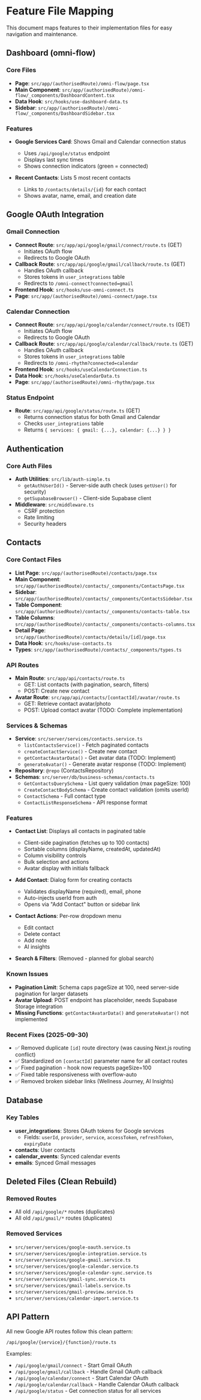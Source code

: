 # Feature File Mapping

This document maps features to their implementation files for easy navigation and maintenance.

## Dashboard (omni-flow)

### Core Files

- **Page**: `src/app/(authorisedRoute)/omni-flow/page.tsx`
- **Main Component**: `src/app/(authorisedRoute)/omni-flow/_components/DashboardContent.tsx`
- **Data Hook**: `src/hooks/use-dashboard-data.ts`
- **Sidebar**: `src/app/(authorisedRoute)/omni-flow/_components/DashboardSidebar.tsx`

### Features

- **Google Services Card**: Shows Gmail and Calendar connection status
  - Uses `/api/google/status` endpoint
  - Displays last sync times
  - Shows connection indicators (green = connected)

- **Recent Contacts**: Lists 5 most recent contacts
  - Links to `/contacts/details/{id}` for each contact
  - Shows avatar, name, email, and creation date

## Google OAuth Integration

### Gmail Connection

- **Connect Route**: `src/app/api/google/gmail/connect/route.ts` (GET)
  - Initiates OAuth flow
  - Redirects to Google OAuth
- **Callback Route**: `src/app/api/google/gmail/callback/route.ts` (GET)
  - Handles OAuth callback
  - Stores tokens in `user_integrations` table
  - Redirects to `/omni-connect?connected=gmail`
- **Frontend Hook**: `src/hooks/use-omni-connect.ts`
- **Page**: `src/app/(authorisedRoute)/omni-connect/page.tsx`

### Calendar Connection

- **Connect Route**: `src/app/api/google/calendar/connect/route.ts` (GET)
  - Initiates OAuth flow
  - Redirects to Google OAuth
- **Callback Route**: `src/app/api/google/calendar/callback/route.ts` (GET)
  - Handles OAuth callback
  - Stores tokens in `user_integrations` table
  - Redirects to `/omni-rhythm?connected=calendar`
- **Frontend Hook**: `src/hooks/useCalendarConnection.ts`
- **Data Hook**: `src/hooks/useCalendarData.ts`
- **Page**: `src/app/(authorisedRoute)/omni-rhythm/page.tsx`

### Status Endpoint

- **Route**: `src/app/api/google/status/route.ts` (GET)
  - Returns connection status for both Gmail and Calendar
  - Checks `user_integrations` table
  - Returns `{ services: { gmail: {...}, calendar: {...} } }`

## Authentication

### Core Auth Files

- **Auth Utilities**: `src/lib/auth-simple.ts`
  - `getAuthUserId()` - Server-side auth check (uses `getUser()` for security)
  - `getSupabaseBrowser()` - Client-side Supabase client
- **Middleware**: `src/middleware.ts`
  - CSRF protection
  - Rate limiting
  - Security headers

## Contacts

### Core Contact Files

- **List Page**: `src/app/(authorisedRoute)/contacts/page.tsx`
- **Main Component**: `src/app/(authorisedRoute)/contacts/_components/ContactsPage.tsx`
- **Sidebar**: `src/app/(authorisedRoute)/contacts/_components/ContactsSidebar.tsx`
- **Table Component**: `src/app/(authorisedRoute)/contacts/_components/contacts-table.tsx`
- **Table Columns**: `src/app/(authorisedRoute)/contacts/_components/contacts-columns.tsx`
- **Detail Page**: `src/app/(authorisedRoute)/contacts/details/[id]/page.tsx`
- **Data Hook**: `src/hooks/use-contacts.ts`
- **Types**: `src/app/(authorisedRoute)/contacts/_components/types.ts`

### API Routes

- **Main Route**: `src/app/api/contacts/route.ts`
  - GET: List contacts (with pagination, search, filters)
  - POST: Create new contact
- **Avatar Route**: `src/app/api/contacts/[contactId]/avatar/route.ts`
  - GET: Retrieve contact avatar/photo
  - POST: Upload contact avatar (TODO: Complete implementation)

### Services & Schemas

- **Service**: `src/server/services/contacts.service.ts`
  - `listContactsService()` - Fetch paginated contacts
  - `createContactService()` - Create new contact
  - `getContactAvatarData()` - Get avatar data (TODO: Implement)
  - `generateAvatar()` - Generate avatar response (TODO: Implement)
- **Repository**: `@repo` (ContactsRepository)
- **Schemas**: `src/server/db/business-schemas/contacts.ts`
  - `GetContactsQuerySchema` - List query validation (max pageSize: 100)
  - `CreateContactBodySchema` - Create contact validation (omits userId)
  - `ContactSchema` - Full contact type
  - `ContactListResponseSchema` - API response format

### Features

- **Contact List**: Displays all contacts in paginated table
  - Client-side pagination (fetches up to 100 contacts)
  - Sortable columns (displayName, createdAt, updatedAt)
  - Column visibility controls
  - Bulk selection and actions
  - Avatar display with initials fallback
  
- **Add Contact**: Dialog form for creating contacts
  - Validates displayName (required), email, phone
  - Auto-injects userId from auth
  - Opens via "Add Contact" button or sidebar link
  
- **Contact Actions**: Per-row dropdown menu
  - Edit contact
  - Delete contact
  - Add note
  - AI insights
  
- **Search & Filters**: (Removed - planned for global search)

### Known Issues

- **Pagination Limit**: Schema caps pageSize at 100, need server-side pagination for larger datasets
- **Avatar Upload**: POST endpoint has placeholder, needs Supabase Storage integration
- **Missing Functions**: `getContactAvatarData()` and `generateAvatar()` not implemented

### Recent Fixes (2025-09-30)

- ✅ Removed duplicate `[id]` route directory (was causing Next.js routing conflict)
- ✅ Standardized on `[contactId]` parameter name for all contact routes
- ✅ Fixed pagination - hook now requests pageSize=100
- ✅ Fixed table responsiveness with overflow-auto
- ✅ Removed broken sidebar links (Wellness Journey, AI Insights)

## Database

### Key Tables

- **user_integrations**: Stores OAuth tokens for Google services
  - Fields: `userId`, `provider`, `service`, `accessToken`, `refreshToken`, `expiryDate`
- **contacts**: User contacts
- **calendar_events**: Synced calendar events
- **emails**: Synced Gmail messages

## Deleted Files (Clean Rebuild)

### Removed Routes

- All old `/api/google/*` routes (duplicates)
- All old `/api/gmail/*` routes (duplicates)

### Removed Services

- `src/server/services/google-oauth.service.ts`
- `src/server/services/google-integration.service.ts`
- `src/server/services/google-gmail.service.ts`
- `src/server/services/google-calendar.service.ts`
- `src/server/services/google-calendar-sync.service.ts`
- `src/server/services/gmail-sync.service.ts`
- `src/server/services/gmail-labels.service.ts`
- `src/server/services/gmail-preview.service.ts`
- `src/server/services/calendar-import.service.ts`

## API Pattern

All new Google API routes follow this clean pattern:

```bash
/api/google/{service}/{function}/route.ts
```

Examples:

- `/api/google/gmail/connect` - Start Gmail OAuth
- `/api/google/gmail/callback` - Handle Gmail OAuth callback
- `/api/google/calendar/connect` - Start Calendar OAuth
- `/api/google/calendar/callback` - Handle Calendar OAuth callback
- `/api/google/status` - Get connection status for all services
